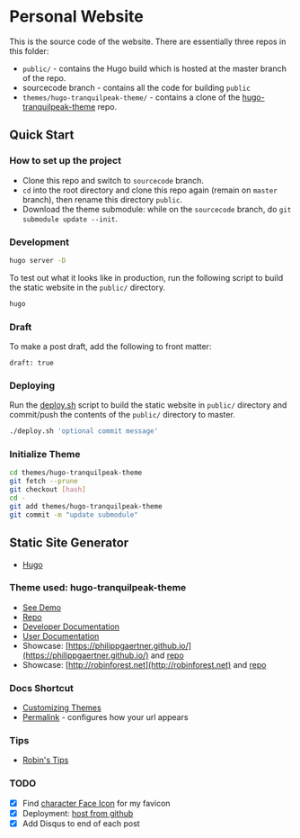 # Personal Website

This is the source code of the website. There are essentially three repos in this folder:

- `public/` - contains the Hugo build which is hosted at the master branch of the repo.
- sourcecode branch - contains all the code for building `public`
- `themes/hugo-tranquilpeak-theme/` - contains a clone of the [hugo-tranquilpeak-theme](https://github.com/kakawait/hugo-tranquilpeak-theme) repo.

## Quick Start

### How to set up the project

- Clone this repo and switch to `sourcecode` branch.
- `cd` into the root directory and clone this repo again (remain on `master` branch), then rename this directory `public`.
- Download the theme submodule: while on the `sourcecode` branch, do `git submodule update --init`.

### Development

```bash
hugo server -D
```

To test out what it looks like in production, run the following script to build the static website in the `public/` directory.

```bash
hugo
```

### Draft

To make a post draft, add the following to front matter:

```
draft: true
```

### Deploying

Run the [deploy.sh](/deploy.sh) script to build the static website in `public/` directory and commit/push the contents of the `public/` directory to master.

```bash
./deploy.sh 'optional commit message'
```

### Initialize Theme

```bash
cd themes/hugo-tranquilpeak-theme
git fetch --prune
git checkout [hash]
cd -
git add themes/hugo-tranquilpeak-theme
git commit -m "update submodule"
```

## Static Site Generator

- [Hugo](https://gohugo.io/getting-started/quick-start/)

### Theme used: hugo-tranquilpeak-theme

- [See Demo](https://themes.gohugo.io/theme/hugo-tranquilpeak-theme/)
- [Repo](https://github.com/kakawait/hugo-tranquilpeak-theme)
- [Developer Documentation](https://github.com/kakawait/hugo-tranquilpeak-theme/blob/31c71da9f5b37972ea649d7ae1b54c82e0d353e4/docs/developer.md#requirements)
- [User Documentation](https://github.com/kakawait/hugo-tranquilpeak-theme/blob/develop/docs/user.md#add-custom-js-or-css-using-configuration)
- Showcase: [https://philippgaertner.github.io/](https://philippgaertner.github.io/) and [repo](https://github.com/philippgaertner/philippgaertner.github.io)
- Showcase: [http://robinforest.net](http://robinforest.net) and [repo](https://github.com/robinfhu/personal-site)

### Docs Shortcut

- [Customizing Themes](https://gohugo.io/themes/customizing/)
- [Permalink](https://gohugo.io/content-management/urls/#permalinks) - configures how your url appears

### Tips

- [Robin's Tips](http://robinforest.net/post/hugo-questions/)

### TODO

- [x] Find [character Face Icon](https://www.freepik.com/index.php?goto=74&idfoto=777192&term=user%20avatar) for my favicon
- [x] Deployment: [host from github](https://gohugo.io/hosting-and-deployment/hosting-on-github/)
- [x] Add Disqus to end of each post
